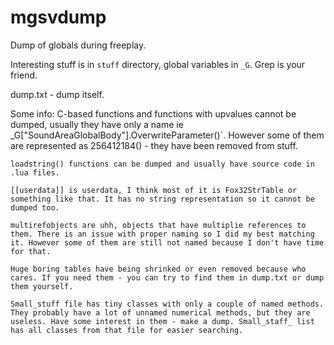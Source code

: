 # mgsvdump
Dump of globals during freeplay.

Interesting stuff is in `stuff` directory, global variables in `_G`. Grep is your friend.

dump.txt - dump itself.

Some info:
	C-based functions and functions with upvalues cannot be dumped, usually they have only a name ie _G["SoundAreaGlobalBody"].OverwriteParameter()`. However some of them are represented as 256412184() - they have been removed from stuff.

	loadstring() functions can be dumped and usually have source code in .lua files.

	[[userdata]] is userdata, I think most of it is Fox32StrTable or something like that. It has no string representation so it cannot be dumped too.

	multirefobjects are uhh, objects that have multiplie references to them. There is an issue with proper naming so I did my best matching it. However some of them are still not named because I don't have time for that.

	Huge boring tables have being shrinked or even removed because who cares. If you need them - you can try to find them in dump.txt or dump them yourself.

	Small_stuff file has tiny classes with only a couple of named methods. They probably have a lot of unnamed numerical methods, but they are useless. Have some interest in them - make a dump. Small_staff_ list has all classes from that file for easier searching.